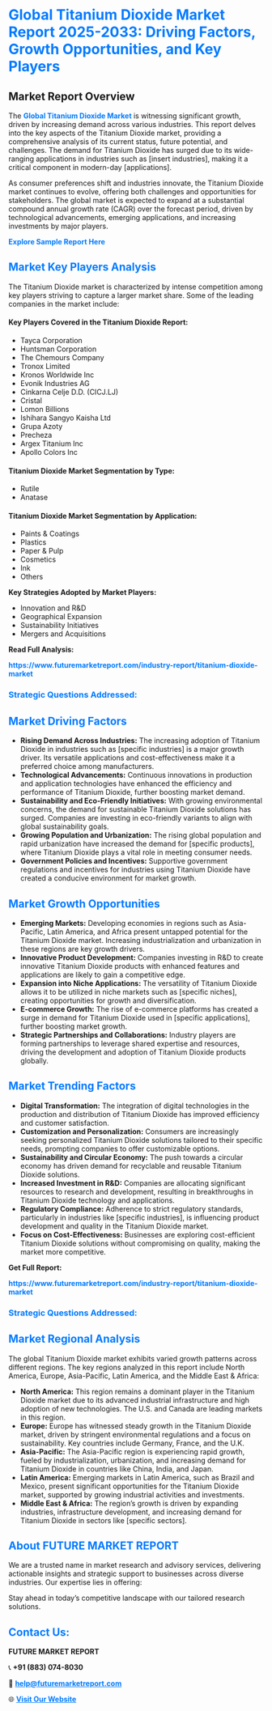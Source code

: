 <h1 style="color: #007BFF;">Global Titanium Dioxide Market Report 2025-2033: Driving Factors, Growth Opportunities, and Key Players</h1>

<section id="overview">
<h2>Market Report Overview</h2>
<p>The <a href="https://www.futuremarketreport.com/industry-report/titanium-dioxide-market" style="color: #007BFF; text-decoration: none;"><strong>Global Titanium Dioxide Market</strong></a> is witnessing significant growth, driven by increasing demand across various industries. This report delves into the key aspects of the Titanium Dioxide market, providing a comprehensive analysis of its current status, future potential, and challenges. The demand for Titanium Dioxide has surged due to its wide-ranging applications in industries such as [insert industries], making it a critical component in modern-day [applications].</p>
<p>As consumer preferences shift and industries innovate, the Titanium Dioxide market continues to evolve, offering both challenges and opportunities for stakeholders. The global market is expected to expand at a substantial compound annual growth rate (CAGR) over the forecast period, driven by technological advancements, emerging applications, and increasing investments by major players.</p>
</section>

<section id="overview">
<p><a href="https://www.futuremarketreport.com/request-sample/reportId=92031" style="color: #007BFF; text-decoration: none;"><strong>Explore Sample Report Here</strong></a></p>
</section>

<section id="key-players">
<h2 style="color: #007BFF;">Market Key Players Analysis</h2>
<p>The Titanium Dioxide market is characterized by intense competition among key players striving to capture a larger market share. Some of the leading companies in the market include:</p>
<h4>Key Players Covered in the Titanium Dioxide Report:</h4>
<ul><li>Tayca Corporation</li><li>Huntsman Corporation</li><li>The Chemours Company</li><li>Tronox Limited</li><li>Kronos Worldwide Inc</li><li>Evonik Industries AG</li><li>Cinkarna Celje D.D. (CICJ.LJ)</li><li>Cristal</li><li>Lomon Billions</li><li>Ishihara Sangyo Kaisha Ltd</li><li>Grupa Azoty</li><li>Precheza</li><li>Argex Titanium Inc</li><li>Apollo Colors Inc</li></ul>
<h4>Titanium Dioxide Market Segmentation by Type:</h4>
<ul><li>Rutile</li><li>Anatase</li></ul>

<h4>Titanium Dioxide Market Segmentation by Application:</h4>
<ul><li>Paints &amp; Coatings</li><li>Plastics</li><li>Paper &amp; Pulp</li><li>Cosmetics</li><li>Ink</li><li>Others</li></ul>
<p><strong>Key Strategies Adopted by Market Players:</strong></p>
<ul>
<li>Innovation and R&D</li>
<li>Geographical Expansion</li>
<li>Sustainability Initiatives</li>
<li>Mergers and Acquisitions</li>
</ul>
</section>

<section>
<p><strong>Read Full Analysis: </strong></p><a href="https://www.futuremarketreport.com/industry-report/titanium-dioxide-market" style="color: #007BFF; text-decoration: none;"><strong>https://www.futuremarketreport.com/industry-report/titanium-dioxide-market</strong></a>
<h3 style="color: #007BFF;">Strategic Questions Addressed:</h3>
</section>

<section id="driving-factors">
<h2 style="color: #007BFF;">Market Driving Factors</h2>
<ul>
<li><strong>Rising Demand Across Industries:</strong> The increasing adoption of Titanium Dioxide in industries such as [specific industries] is a major growth driver. Its versatile applications and cost-effectiveness make it a preferred choice among manufacturers.</li>
<li><strong>Technological Advancements:</strong> Continuous innovations in production and application technologies have enhanced the efficiency and performance of Titanium Dioxide, further boosting market demand.</li>
<li><strong>Sustainability and Eco-Friendly Initiatives:</strong> With growing environmental concerns, the demand for sustainable Titanium Dioxide solutions has surged. Companies are investing in eco-friendly variants to align with global sustainability goals.</li>
<li><strong>Growing Population and Urbanization:</strong> The rising global population and rapid urbanization have increased the demand for [specific products], where Titanium Dioxide plays a vital role in meeting consumer needs.</li>
<li><strong>Government Policies and Incentives:</strong> Supportive government regulations and incentives for industries using Titanium Dioxide have created a conducive environment for market growth.</li>
</ul>
</section>

<section id="growth-opportunities">
<h2 style="color: #007BFF;">Market Growth Opportunities</h2>
<ul>
<li><strong>Emerging Markets:</strong> Developing economies in regions such as Asia-Pacific, Latin America, and Africa present untapped potential for the Titanium Dioxide market. Increasing industrialization and urbanization in these regions are key growth drivers.</li>
<li><strong>Innovative Product Development:</strong> Companies investing in R&D to create innovative Titanium Dioxide products with enhanced features and applications are likely to gain a competitive edge.</li>
<li><strong>Expansion into Niche Applications:</strong> The versatility of Titanium Dioxide allows it to be utilized in niche markets such as [specific niches], creating opportunities for growth and diversification.</li>
<li><strong>E-commerce Growth:</strong> The rise of e-commerce platforms has created a surge in demand for Titanium Dioxide used in [specific applications], further boosting market growth.</li>
<li><strong>Strategic Partnerships and Collaborations:</strong> Industry players are forming partnerships to leverage shared expertise and resources, driving the development and adoption of Titanium Dioxide products globally.</li>
</ul>
</section>

<section id="trending-factors">
<h2 style="color: #007BFF;">Market Trending Factors</h2>
<ul>
<li><strong>Digital Transformation:</strong> The integration of digital technologies in the production and distribution of Titanium Dioxide has improved efficiency and customer satisfaction.</li>
<li><strong>Customization and Personalization:</strong> Consumers are increasingly seeking personalized Titanium Dioxide solutions tailored to their specific needs, prompting companies to offer customizable options.</li>
<li><strong>Sustainability and Circular Economy:</strong> The push towards a circular economy has driven demand for recyclable and reusable Titanium Dioxide solutions.</li>
<li><strong>Increased Investment in R&D:</strong> Companies are allocating significant resources to research and development, resulting in breakthroughs in Titanium Dioxide technology and applications.</li>
<li><strong>Regulatory Compliance:</strong> Adherence to strict regulatory standards, particularly in industries like [specific industries], is influencing product development and quality in the Titanium Dioxide market.</li>
<li><strong>Focus on Cost-Effectiveness:</strong> Businesses are exploring cost-efficient Titanium Dioxide solutions without compromising on quality, making the market more competitive.</li>
</ul>
</section>

<section>
<p><strong>Get Full Report: </strong></p><a href="https://www.futuremarketreport.com/industry-report/titanium-dioxide-market" style="color: #007BFF; text-decoration: none;"><strong>https://www.futuremarketreport.com/industry-report/titanium-dioxide-market</strong></a>
<h3 style="color: #007BFF;">Strategic Questions Addressed:</h3>
</section>


<section id="regional-analysis">
<h2 style="color: #007BFF;">Market Regional Analysis</h2>
<p>The global Titanium Dioxide market exhibits varied growth patterns across different regions. The key regions analyzed in this report include North America, Europe, Asia-Pacific, Latin America, and the Middle East & Africa:</p>
<ul>
<li><strong>North America:</strong> This region remains a dominant player in the Titanium Dioxide market due to its advanced industrial infrastructure and high adoption of new technologies. The U.S. and Canada are leading markets in this region.</li>
<li><strong>Europe:</strong> Europe has witnessed steady growth in the Titanium Dioxide market, driven by stringent environmental regulations and a focus on sustainability. Key countries include Germany, France, and the U.K.</li>
<li><strong>Asia-Pacific:</strong> The Asia-Pacific region is experiencing rapid growth, fueled by industrialization, urbanization, and increasing demand for Titanium Dioxide in countries like China, India, and Japan.</li>
<li><strong>Latin America:</strong> Emerging markets in Latin America, such as Brazil and Mexico, present significant opportunities for the Titanium Dioxide market, supported by growing industrial activities and investments.</li>
<li><strong>Middle East & Africa:</strong> The region’s growth is driven by expanding industries, infrastructure development, and increasing demand for Titanium Dioxide in sectors like [specific sectors].</li>
</ul>
</section>

<footer>
<h2 style="color: #007BFF;">About FUTURE MARKET REPORT</h2>
<p>We are a trusted name in market research and advisory services, delivering actionable insights and strategic support to businesses across diverse industries. Our expertise lies in offering:</p>

<p>Stay ahead in today’s competitive landscape with our tailored research solutions.</p>

<h2 style="color: #007BFF;">Contact Us:</h2>
<p><strong>FUTURE MARKET REPORT</strong></p>
<p>📞 <strong>+91 (883) 074-8030</strong></p>
<p>📧 <strong><a href="mailto:help@futuremarketreport.com" style="color: #007BFF;">help@futuremarketreport.com</a></strong></p>
<p>🌐 <strong><a href="https://www.futuremarketreport.com/" style="color: #007BFF;">Visit Our Website</a></strong></p>
</footer>